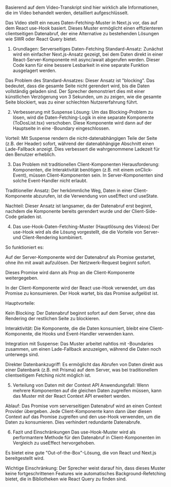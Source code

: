 Basierend auf dem Video-Transkript sind hier wirklich alle Informationen, die im Video behandelt werden, detailliert aufgeschlüsselt.

Das Video stellt ein neues Daten-Fetching-Muster in Next.js vor, das auf dem React use-Hook basiert. Dieses Muster ermöglicht einen effizienteren clientseitigen Datenabruf, der eine Alternative zu bestehenden Lösungen wie SWR oder React Query bietet.

1. Grundlagen: Serverseitiges Daten-Fetching
Standard-Ansatz: Zunächst wird ein einfacher Next.js-Ansatz gezeigt, bei dem Daten direkt in einer React-Server-Komponente mit async/await abgerufen werden. Dieser Code kann für eine bessere Lesbarkeit in eine separate Funktion ausgelagert werden.

Das Problem des Standard-Ansatzes: Dieser Ansatz ist "blocking". Das bedeutet, dass die gesamte Seite nicht gerendert wird, bis die Daten vollständig geladen sind. Der Sprecher demonstriert dies mit einer künstlichen Verzögerung von 3 Sekunden, um zu zeigen, wie die gesamte Seite blockiert, was zu einer schlechten Nutzererfahrung führt.

2. Verbesserung mit Suspense
Lösung: Um das Blocking-Problem zu lösen, wird die Daten-Fetching-Logik in eine separate Komponente (ToDosList.tsx) verschoben. Diese Komponente wird dann auf der Hauptseite in eine <Suspense>-Boundary eingeschlossen.

Vorteil: Mit Suspense rendern die nicht-datenabhängigen Teile der Seite (z.B. der Header) sofort, während der datenabhängige Abschnitt einen Lade-Fallback anzeigt. Dies verbessert die wahrgenommene Ladezeit für den Benutzer erheblich.

3. Das Problem mit traditionellen Client-Komponenten
Herausforderung: Komponenten, die Interaktivität benötigen (z.B. mit einem onClick-Event), müssen Client-Komponenten sein. In Server-Komponenten sind solche Event-Handler nicht erlaubt.

Traditioneller Ansatz: Der herkömmliche Weg, Daten in einer Client-Komponente abzurufen, ist die Verwendung von useEffect und useState.

Nachteil: Dieser Ansatz ist langsamer, da der Datenabruf erst beginnt, nachdem die Komponente bereits gerendert wurde und der Client-Side-Code geladen ist.

4. Das use-Hook-Daten-Fetching-Muster (Hauptlösung des Videos)
Der use-Hook wird als die Lösung vorgestellt, die die Vorteile von Server- und Client-Rendering kombiniert.

So funktioniert es:

Auf der Server-Komponente wird der Datenabruf als Promise gestartet, ohne ihn mit await aufzulösen. Der Netzwerk-Request beginnt sofort.

Dieses Promise wird dann als Prop an die Client-Komponente weitergegeben.

In der Client-Komponente wird der React use-Hook verwendet, um das Promise zu konsumieren. Der Hook wartet, bis das Promise aufgelöst ist.

Hauptvorteile:

Kein Blocking: Der Datenabruf beginnt sofort auf dem Server, ohne das Rendering der restlichen Seite zu blockieren.

Interaktivität: Die Komponente, die die Daten konsumiert, bleibt eine Client-Komponente, die Hooks und Event-Handler verwenden kann.

Integration mit Suspense: Das Muster arbeitet nahtlos mit <Suspense>-Boundaries zusammen, um einen Lade-Fallback anzuzeigen, während die Daten noch unterwegs sind.

Direkter Datenbankzugriff: Es ermöglicht das Abrufen von Daten direkt aus einer Datenbank (z.B. mit Prisma) auf dem Server, was bei traditionellem clientseitigem Fetching nicht möglich ist.

5. Verteilung von Daten mit der Context API
Anwendungsfall: Wenn mehrere Komponenten auf die gleichen Daten zugreifen müssen, kann das Muster mit der React Context API erweitert werden.

Ablauf: Das Promise vom serverseitigen Datenabruf wird an einen Context Provider übergeben. Jede Client-Komponente kann dann über diesen Context auf das Promise zugreifen und den use-Hook verwenden, um die Daten zu konsumieren. Dies verhindert redundante Datenabrufe.

6. Fazit und Einschränkungen
Das use-Hook-Muster wird als performantere Methode für den Datenabruf in Client-Komponenten im Vergleich zu useEffect hervorgehoben.

Es bietet eine gute "Out-of-the-Box"-Lösung, die von React und Next.js bereitgestellt wird.

Wichtige Einschränkung: Der Sprecher weist darauf hin, dass dieses Muster keine fortgeschrittenen Features wie automatisches Background-Refetching bietet, die in Bibliotheken wie React Query zu finden sind.